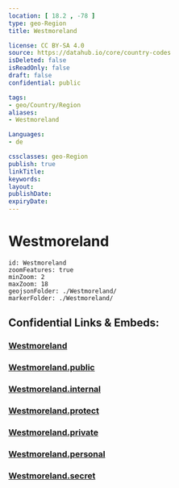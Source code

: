```yaml
---
location: [ 18.2 , -78 ] 
type: geo-Region
title: Westmoreland

license: CC BY-SA 4.0
source: https://datahub.io/core/country-codes
isDeleted: false
isReadOnly: false
draft: false
confidential: public

tags:
- geo/Country/Region
aliases:
- Westmoreland

Languages:
- de

cssclasses: geo-Region
publish: true
linkTitle: 
keywords: 
layout: 
publishDate: 
expiryDate: 
---
```


# Westmoreland

```leaflet
id: Westmoreland
zoomFeatures: true 
minZoom: 2 
maxZoom: 18
geojsonFolder: ./Westmoreland/
markerFolder: ./Westmoreland/
```


## Confidential Links & Embeds: 

### [Westmoreland](/_Standards/Earth/Continent/America~Caribbean/Jamaica/Parishes~Jamaica/Westmoreland.md) 

### [Westmoreland.public](/_public/Earth/Continent/America~Caribbean/Jamaica/Parishes~Jamaica/Westmoreland.public.md) 

### [Westmoreland.internal](/_internal/Earth/Continent/America~Caribbean/Jamaica/Parishes~Jamaica/Westmoreland.internal.md) 

### [Westmoreland.protect](/_protect/Earth/Continent/America~Caribbean/Jamaica/Parishes~Jamaica/Westmoreland.protect.md) 

### [Westmoreland.private](/_private/Earth/Continent/America~Caribbean/Jamaica/Parishes~Jamaica/Westmoreland.private.md) 

### [Westmoreland.personal](/_personal/Earth/Continent/America~Caribbean/Jamaica/Parishes~Jamaica/Westmoreland.personal.md) 

### [Westmoreland.secret](/_secret/Earth/Continent/America~Caribbean/Jamaica/Parishes~Jamaica/Westmoreland.secret.md)

